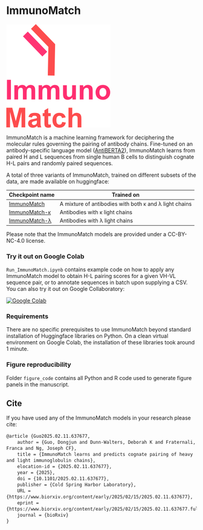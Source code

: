 # ImmunoMatch

![ImmunoMatch logo](ImmunoMatch_logo.png)

ImmunoMatch is a machine learning framework for deciphering the molecular rules governing the pairing of antibody chains. Fine-tuned on an antibody-specific language model ([AntiBERTA2](https://www.google.com/url?sa=t&source=web&rct=j&opi=89978449&url=https://www.biorxiv.org/content/10.1101/2023.12.12.569610v1)), ImmunoMatch learns from paired H and L sequences from single human B cells to distinguish cognate H-L pairs and randomly paired sequences. 

A total of three variants of ImmunoMatch, trained on different subsets of the data, are made available on huggingface:

| Checkpoint name | Trained on |
| --------------- | ---------- |
| [ImmunoMatch](https://huggingface.co/fraternalilab/immunomatch) | A mixture of antibodies with both κ and λ light chains |
| [ImmunoMatch-κ](https://huggingface.co/fraternalilab/immunomatch-kappa) | Antibodies with κ light chains |
| [ImmunoMatch-λ](https://huggingface.co/fraternalilab/immunomatch-lambda) | Antibodies with λ light chains |

Please note that the ImmunoMatch models are provided under a CC-BY-NC-4.0 license.

### Try it out on Google Colab
`Run_ImmunoMatch.ipynb` contains example code on how to apply any ImmunoMatch model to obtain H-L pairing scores for a given VH-VL sequence pair, or to annotate sequences in batch upon supplying a CSV. You can also try it out on Google Collaboratory:

[![Google Colab](https://colab.research.google.com/assets/colab-badge.svg)](https://colab.research.google.com/github/Fraternalilab/ImmunoMatch/blob/main/Run_ImmunoMatch.ipynb)

### Requirements
There are no specific prerequisites to use ImmunoMatch beyond standard installation of Huggingface libraries on Python. On a clean virtual environment on Google Colab, the installation of these libraries took around 1 minute.

### Figure reproducibility
Folder `figure_code` contains all Python and R code used to generate figure panels in the manuscript.

## Cite

If you have used any of the ImmunoMatch models in your research please cite:

```
@article {Guo2025.02.11.637677,
	author = {Guo, Dongjun and Dunn-Walters, Deborah K and Fraternali, Franca and Ng, Joseph CF},
	title = {ImmunoMatch learns and predicts cognate pairing of heavy and light immunoglobulin chains},
	elocation-id = {2025.02.11.637677},
	year = {2025},
	doi = {10.1101/2025.02.11.637677},
	publisher = {Cold Spring Harbor Laboratory},
	URL = {https://www.biorxiv.org/content/early/2025/02/15/2025.02.11.637677},
	eprint = {https://www.biorxiv.org/content/early/2025/02/15/2025.02.11.637677.full.pdf},
	journal = {bioRxiv}
}
```


